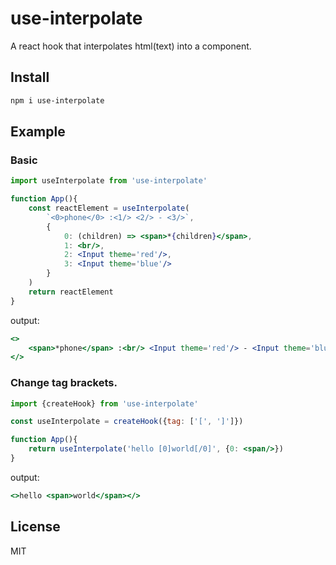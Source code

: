 # use-interpolate
A react hook that interpolates html(text) into a component.

## Install
```sh
npm i use-interpolate
```

## Example
### Basic
```jsx
import useInterpolate from 'use-interpolate'

function App(){
    const reactElement = useInterpolate(
        `<0>phone</0> :<1/> <2/> - <3/>`,
        {
            0: (children) => <span>*{children}</span>,
            1: <br/>,
            2: <Input theme='red'/>,
            3: <Input theme='blue'/>
        }
    )
    return reactElement
}
```
output:
```jsx
<>
    <span>*phone</span> :<br/> <Input theme='red'/> - <Input theme='blue'/>
</>
```

### Change tag brackets.
```jsx
import {createHook} from 'use-interpolate'

const useInterpolate = createHook({tag: ['[', ']']})

function App(){
    return useInterpolate('hello [0]world[/0]', {0: <span/>})
}
```
output:
```jsx
<>hello <span>world</span></>
```

## License
MIT
